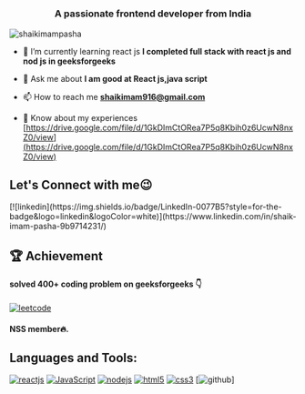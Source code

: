 <h1 align="center"Hi 👋, I'm Shaik Imam Pasha</h1>
<h3 align="center">A passionate frontend developer from India</h3>

<p align="left"> <img src="https://komarev.com/ghpvc/?username=shaikimampasha&label=Profile%20views&color=0e75b6&style=flat" alt="shaikimampasha" /> </p>

- 🌱 I’m currently learning react js **I completed full stack with react js and nod js in geeksforgeeks**

- 💬 Ask me about **I am good at React js,java script**

- 📫 How to reach me **shaikimam916@gmail.com**

- 📄 Know about my experiences [https://drive.google.com/file/d/1GkDImCtORea7P5q8Kbih0z6UcwN8nxZ0/view](https://drive.google.com/file/d/1GkDImCtORea7P5q8Kbih0z6UcwN8nxZ0/view)

## Let's Connect with me😉
<p align="left">
[![linkedin](https://img.shields.io/badge/LinkedIn-0077B5?style=for-the-badge&logo=linkedin&logoColor=white)](https://www.linkedin.com/in/shaik-imam-pasha-9b9714231/) 

## 🏆 Achievement
#### solved 400+ coding problem on geeksforgeeks 👇
[![leetcode](https://media.geeksforgeeks.org/gfg-gg-logo.svg)](https://auth.geeksforgeeks.org/user/shaikimvyox)
#### NSS member🔥.

## Languages and Tools:
[![reactjs](https://img.shields.io/badge/React-20232A?style=for-the-badge&logo=react&logoColor=61DAFB)](https://reactjs.org/)
[![JavaScript](https://img.shields.io/badge/JavaScript-323330?style=for-the-badge&logo=javascript&logoColor=F7DF1E)](https://developer.mozilla.org/en-US/docs/Web/JavaScript)
[![nodejs](https://img.shields.io/badge/Node.js-339933?style=for-the-badge&logo=nodedotjs&logoColor=white)](https://nodejs.org)
[![html5](https://img.shields.io/badge/HTML5-E34F26?style=for-the-badge&logo=html5&logoColor=white)](https://www.w3.org/html/)
[![css3](https://img.shields.io/badge/CSS3-1572B6?style=for-the-badge&logo=css3&logoColor=white)](https://www.w3schools.com/css/)
[![github](https://img.shields.io/badge/GitHub%20Pages-222222?style=for-the-badge&logo=GitHub%20Pages&logoColor=white)]
